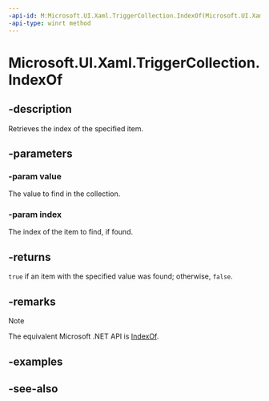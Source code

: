 ```yaml
---
-api-id: M:Microsoft.UI.Xaml.TriggerCollection.IndexOf(Microsoft.UI.Xaml.TriggerBase,System.UInt32@)
-api-type: winrt method
---
```


<!-- Method syntax
public bool IndexOf(Microsoft.UI.Xaml.TriggerBase value, System.UInt32 index)
-->

# Microsoft.UI.Xaml.TriggerCollection.IndexOf

## -description

Retrieves the index of the specified item.

## -parameters

### -param value

The value to find in the collection.

### -param index

The index of the item to find, if found.

## -returns

`true` if an item with the specified value was found; otherwise, `false`.

## -remarks

> [!NOTE]
> The equivalent Microsoft .NET API is [IndexOf](/dotnet/api/system.collections.ilist.indexof).

## -examples

## -see-also
